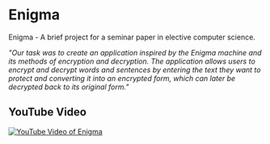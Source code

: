 # Enigma
<p>Enigma - A brief project for a seminar paper in elective computer science.</p>
<p><i>"Our task was to create an application inspired by the Enigma machine and its methods of encryption and decryption. The application allows users to encrypt and decrypt words and sentences by entering the text they want to protect and converting it into an encrypted form, which can later be decrypted back to its original form."</i></p>

## YouTube Video
[![YouTube Video of Enigma](http://i.ytimg.com/vi/onYX_ZieCwM/hqdefault.jpg)](https://www.youtube.com/watch?v=onYX_ZieCwM)
